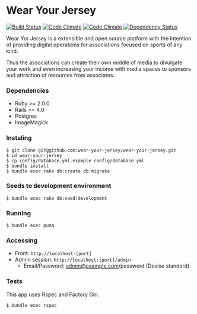 # Wear Your Jersey

[![Build Status](https://travis-ci.org/wear-your-jersey/wear-your-jersey.svg?branch=master)](https://travis-ci.org/wear-your-jersey/wear-your-jersey) [![Code Climate](https://codeclimate.com/github/wear-your-jersey/wear-your-jersey.png)](https://codeclimate.com/github/wear-your-jersey/wear-your-jersey) [![Code Climate](https://codeclimate.com/github/wear-your-jersey/wear-your-jersey/coverage.png)](https://codeclimate.com/github/wear-your-jersey/wear-your-jersey) [![Dependency Status](https://gemnasium.com/wear-your-jersey/wear-your-jersey.svg)](https://gemnasium.com/wear-your-jersey/wear-your-jersey)

Wear Yor Jersey is a extensible and open source platform with the intention of providing digital operations for associations focused on sports of any kind.

Thus the associations can create their own middle of media to divulgate your work and even increasing your income with media spaces to sponsors and attraction of resources from associates.

### Dependencies

* Ruby >= 2.0.0
* Rails >= 4.0
* Postgres
* ImageMagick

### Instaling

```
$ git clone git@github.com:wear-your-jersey/wear-your-jersey.git
$ cd wear-your-jersey
$ cp config/database.yml.example config/database.yml
$ bundle install
$ bundle exec rake db:create db:migrate
```

### Seeds to development environment

```
$ bundle exec rake db:seed:development
```

### Running

```
$ bundle exec puma
```

### Accessing

* Front: ```http://localhost:[port]```
* Admin session: ```http://localhost:[port]/admin```
	*  Email/Password: admin@example.com/password (Devise standard)

### Tests

This app uses Rspec and Factory Girl.

```
$ bundle exec rspec
```
